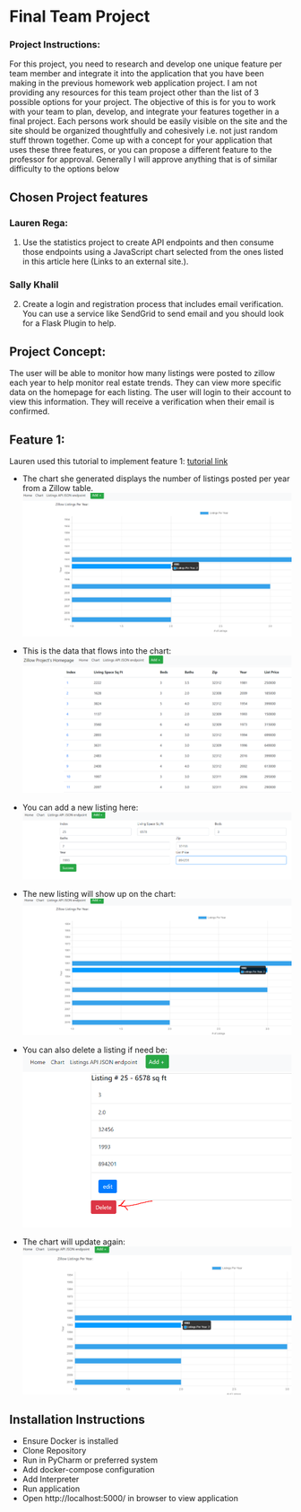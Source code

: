 # Final Team Project

### Project Instructions:
For this project, you need to research and develop one unique feature per team member and integrate it into the application that you have been making in the previous homework web application project.  I am not providing any resources for this team project other than the list of 3 possible options for your project.  The objective of this is for you to work with your team to plan, develop, and integrate your features together in a final project.  Each persons work should be easily visible on the site and the site should be organized thoughtfully and cohesively i.e. not just random stuff thrown together.  Come up with a concept for your application that uses these three features, or you can propose a different feature to the professor for approval.  Generally I will approve anything that is of similar difficulty to the options below

## Chosen Project features 

### Lauren Rega:
1.  Use the statistics project to create API endpoints and then consume those endpoints using a JavaScript chart selected from the ones listed in this article here (Links to an external site.).

### Sally Khalil
2.  Create a login and registration process that includes email verification.  You can use a service like SendGrid to send email and you should look for a Flask Plugin to help.

## Project Concept:
The user will be able to monitor how many listings were posted to zillow each year to help monitor real estate trends. They can view more specific data on the homepage for each listing. The user will login to their account to view this information. They will receive a verification when their email is confirmed.  

## Feature 1:

Lauren used this tutorial to implement feature 1: [tutorial link](https://css-tricks.com/the-many-ways-of-getting-data-into-charts/)

- The chart she generated displays the number of listings posted per year from a Zillow table.
  ![apiChart](app/screenshots/apiChart.PNG)
  
- This is the data that flows into the chart:
![chartData](app/screenshots/chartData.PNG)
  
- You can add a new listing here:
![addNew](app/screenshots/addNew.PNG)
  
- The new listing will show up on the chart:
![chartUpdate](app/screenshots/chartUpdate.PNG)
  
- You can also delete a listing if need be:
![chartDelete](app/screenshots/chartDelete.PNG)
  
- The chart will update again:
![deletedListing](app/screenshots/deletedListing.PNG)
  
## Installation Instructions
- Ensure Docker is installed
- Clone Repository
- Run in PyCharm or preferred system
- Add docker-compose configuration
- Add Interpreter
- Run application
- Open http://localhost:5000/ in browser to view application
